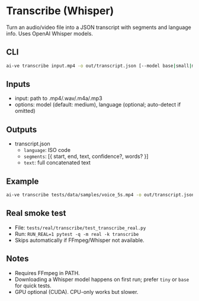 # Transcribe (Whisper)

Turn an audio/video file into a JSON transcript with segments and language info. Uses OpenAI Whisper models.

## CLI

```bash
ai-ve transcribe input.mp4 -o out/transcript.json [--model base|small|medium|large|turbo] [--language en]
```

## Inputs
- input: path to .mp4/.wav/.m4a/.mp3
- options: model (default: medium), language (optional; auto-detect if omitted)

## Outputs
- transcript.json
  - `language`: ISO code
  - `segments`: [{ start, end, text, confidence?, words? }]
  - `text`: full concatenated text

## Example
```bash
ai-ve transcribe tests/data/samples/voice_5s.mp4 -o out/transcript.json --model base
```

## Real smoke test
- File: `tests/real/transcribe/test_transcribe_real.py`
- Run: `RUN_REAL=1 pytest -q -m real -k transcribe`
- Skips automatically if FFmpeg/Whisper not available.

## Notes
- Requires FFmpeg in PATH.
- Downloading a Whisper model happens on first run; prefer `tiny` or `base` for quick tests.
- GPU optional (CUDA). CPU-only works but slower.
